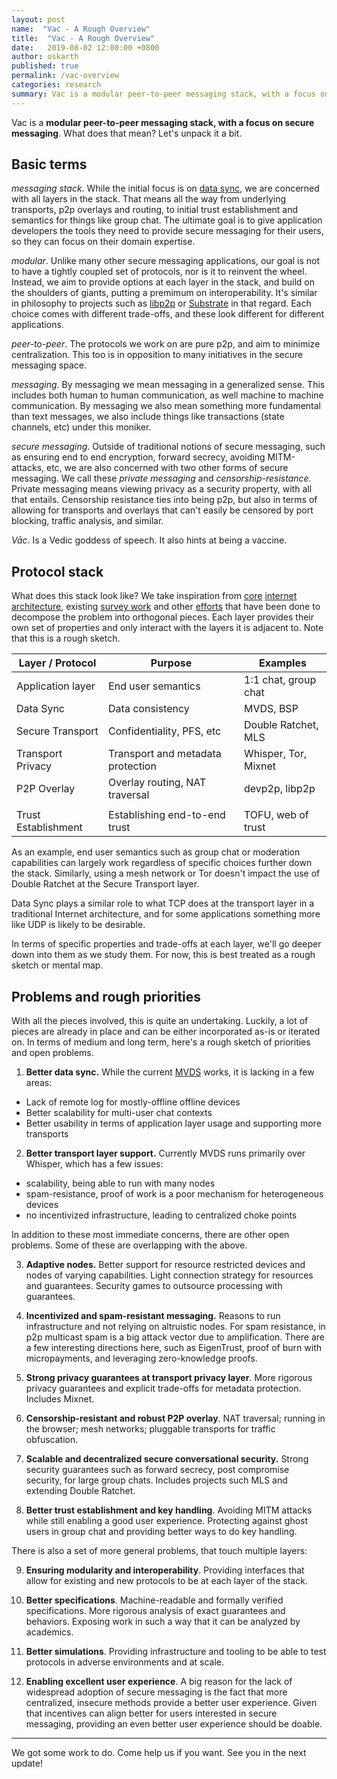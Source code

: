 ```yaml
---
layout: post
name:  "Vac - A Rough Overview"
title:  "Vac - A Rough Overview"
date:   2019-08-02 12:00:00 +0800
author: oskarth
published: true
permalink: /vac-overview
categories: research
summary: Vac is a modular peer-to-peer messaging stack, with a focus on secure messaging. Overview of terms, stack and open problems.
---
```


Vac is a **modular peer-to-peer messaging stack, with a focus on secure messaging**. What does that mean? Let's unpack it a bit.

## Basic terms

*messaging stack*. While the initial focus is on [data sync](https://vac.dev/p2p-data-sync-for-mobile), we are concerned with all layers in the stack. That means all the way from underlying transports, p2p overlays and routing, to initial trust establishment and semantics for things like group chat. The ultimate goal is to give application developers the tools they need to provide secure messaging for their users, so they can focus on their domain expertise.

*modular*. Unlike many other secure messaging applications, our goal is not to have a tightly coupled set of protocols, nor is it to reinvent the wheel. Instead, we aim to provide options at each layer in the stack, and build on the shoulders of giants, putting a premimum on interoperability. It's similar in philosophy to projects such as [libp2p](https://libp2p.io/) or [Substrate](https://www.parity.io/substrate/) in that regard. Each choice comes with different trade-offs, and these look different for different applications.

*peer-to-peer*. The protocols we work on are pure p2p, and aim to minimize centralization. This too is in opposition to many initiatives in the secure messaging space.

*messaging*. By messaging we mean messaging in a generalized sense. This includes both human to human communication, as well machine to machine communication. By messaging we also mean something more fundamental than text messages, we also include things like transactions (state channels, etc) under this moniker.

*secure messaging*. Outside of traditional notions of secure messaging, such as ensuring end to end encryption, forward secrecy, avoiding MITM-attacks, etc, we are also concerned with two other forms of secure messaging. We call these *private messaging* and *censorship-resistance*. Private messaging means viewing privacy as a security property, with all that entails. Censorship resistance ties into being p2p, but also in terms of allowing for transports and overlays that can't easily be censored by port blocking, traffic analysis, and similar.

*Vāc*. Is a Vedic goddess of speech. It also hints at being a vaccine.

## Protocol stack

What does this stack look like? We take inspiration from [core](https://tools.ietf.org/html/rfc793) [internet architecture](https://www.ietf.org/rfc/rfc1122.txt), existing [survey work](https://css.csail.mit.edu/6.858/2020/readings/secure-messaging.pdf) and other [efforts](https://code.briarproject.org/briar/briar/wikis/A-Quick-Overview-of-the-Protocol-Stack) that have been done to decompose the problem into orthogonal pieces. Each layer provides their own set of properties and only interact with the layers it is adjacent to. Note that this is a rough sketch.

| Layer / Protocol  | Purpose                           | Examples             |
|-------------------|-----------------------------------|----------------------|
| Application layer | End user semantics                | 1:1 chat, group chat |
| Data Sync         | Data consistency                  | MVDS, BSP            |
| Secure Transport  | Confidentiality, PFS, etc         | Double Ratchet, MLS  |
| Transport Privacy | Transport and metadata protection | Whisper, Tor, Mixnet |
| P2P Overlay       | Overlay routing, NAT traversal    | devp2p, libp2p       |
| | |
| Trust Establishment | Establishing end-to-end trust   | TOFU, web of trust   |

As an example, end user semantics such as group chat or moderation capabilities can largely work regardless of specific choices further down the stack. Similarly, using a mesh network or Tor doesn't impact the use of Double Ratchet at the Secure Transport layer.

Data Sync plays a similar role to what TCP does at the transport layer in a traditional Internet architecture, and for some applications something more like UDP is likely to be desirable.

In terms of specific properties and trade-offs at each layer, we'll go deeper down into them as we study them. For now, this is best treated as a rough sketch or mental map.

## Problems and rough priorities

With all the pieces involved, this is quite an undertaking. Luckily, a lot of pieces are already in place and can be either incorporated as-is or iterated on. In terms of medium and long term, here's a rough sketch of priorities and open problems.

1. **Better data sync.** While the current [MVDS](https://rfc.vac.dev/spec/2/) works, it is lacking in a few areas:
- Lack of remote log for mostly-offline offline devices
- Better scalability for multi-user chat contexts
- Better usability in terms of application layer usage and supporting more transports

2. **Better transport layer support.** Currently MVDS runs primarily over Whisper, which has a few issues:
- scalability, being able to run with many nodes
- spam-resistance, proof of work is a poor mechanism for heterogeneous devices
- no incentivized infrastructure, leading to centralized choke points

In addition to these most immediate concerns, there are other open problems. Some of these are overlapping with the above.

3. **Adaptive nodes.** Better support for resource restricted devices and nodes of varying capabilities. Light connection strategy for resources and guarantees. Security games to outsource processing with guarantees.

4. **Incentivized and spam-resistant messaging.** Reasons to run infrastructure and not relying on altruistic nodes. For spam resistance, in p2p multicast spam is a big attack vector due to amplification. There are a few interesting directions here, such as EigenTrust, proof of burn with micropayments, and leveraging zero-knowledge proofs.

5. **Strong privacy guarantees at transport privacy layer**. More rigorous privacy guarantees and explicit trade-offs for metadata protection. Includes Mixnet.
   
6. **Censorship-resistant and robust P2P overlay**. NAT traversal; running in the browser; mesh networks; pluggable transports for traffic obfuscation.

7. **Scalable and decentralized secure conversational security.** Strong security guarantees such as forward secrecy, post compromise security, for large group chats. Includes projects such MLS and extending Double Ratchet.

8. **Better trust establishment and key handling**. Avoiding MITM attacks while still enabling a good user experience. Protecting against ghost users in group chat and providing better ways to do key handling.

There is also a set of more general problems, that touch multiple layers:

9. **Ensuring modularity and interoperability**. Providing interfaces that allow for existing and new protocols to be at each layer of the stack.

10. **Better specifications**. Machine-readable and formally verified specifications. More rigorous analysis of exact guarantees and behaviors. Exposing work in such a way that it can be analyzed by academics.

11. **Better simulations**. Providing infrastructure and tooling to be able to test protocols in adverse environments and at scale.

12. **Enabling excellent user experience**. A big reason for the lack of widespread adoption of secure messaging is the fact that more centralized, insecure methods provide a better user experience. Given that incentives can align better for users interested in secure messaging, providing an even better user experience should be doable.

---

We got some work to do. Come help us if you want. See you in the next update!
